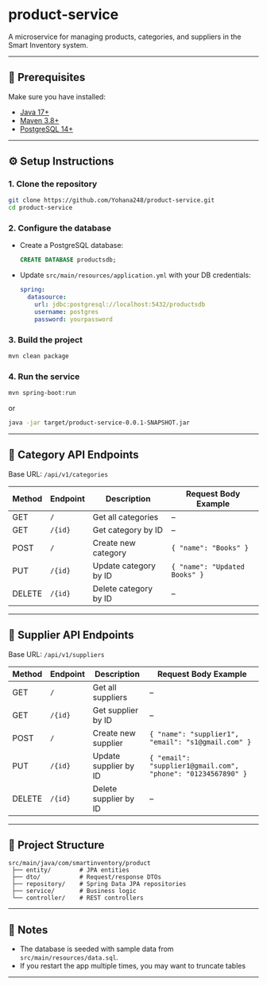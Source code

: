 # product-service

A microservice for managing products, categories, and suppliers in the Smart Inventory system.

---

## 🚀 Prerequisites
Make sure you have installed:
- [Java 17+](https://adoptium.net/)
- [Maven 3.8+](https://maven.apache.org/)
- [PostgreSQL 14+](https://www.postgresql.org/)

---

## ⚙️ Setup Instructions

### 1. Clone the repository
```bash
git clone https://github.com/Yohana248/product-service.git
cd product-service
```

### 2. Configure the database
- Create a PostgreSQL database:
  ```sql
  CREATE DATABASE productsdb;
  ```
- Update `src/main/resources/application.yml` with your DB credentials:
  ```yaml
  spring:
    datasource:
      url: jdbc:postgresql://localhost:5432/productsdb
      username: postgres
      password: yourpassword
  ```

### 3. Build the project
```bash
mvn clean package
```

### 4. Run the service
```bash
mvn spring-boot:run
```
or
```bash
java -jar target/product-service-0.0.1-SNAPSHOT.jar
```

---

## 📡 Category API Endpoints

Base URL: `/api/v1/categories`

| Method | Endpoint          | Description              | Request Body Example |
|--------|------------------|--------------------------|----------------------|
| GET    | `/`              | Get all categories       | – |
| GET    | `/{id}`          | Get category by ID       | – |
| POST   | `/`              | Create new category      | `{ "name": "Books" }` |
| PUT    | `/{id}`          | Update category by ID    | `{ "name": "Updated Books" }` |
| DELETE | `/{id}`          | Delete category by ID    | – |

---

## 📡 Supplier API Endpoints

Base URL: `/api/v1/suppliers`

| Method | Endpoint          | Description           | Request Body Example                                         |
|--------|------------------|-----------------------|--------------------------------------------------------------|
| GET    | `/`              | Get all suppliers     | –                                                            |
| GET    | `/{id}`          | Get supplier by ID    | –                                                            |
| POST   | `/`              | Create new supplier   | `{ "name": "supplier1", "email": "s1@gmail.com" }`           |
| PUT    | `/{id}`          | Update supplier by ID | `{ "email": "supplier1@gmail.com", "phone": "01234567890" }` |
| DELETE | `/{id}`          | Delete supplier by ID | –                                                            |

---

## 📂 Project Structure
```
src/main/java/com/smartinventory/product
 ├── entity/        # JPA entities
 ├── dto/           # Request/response DTOs
 ├── repository/    # Spring Data JPA repositories
 ├── service/       # Business logic
 └── controller/    # REST controllers
```

---

## 📝 Notes
- The database is seeded with sample data from `src/main/resources/data.sql`.
- If you restart the app multiple times, you may want to truncate tables
---